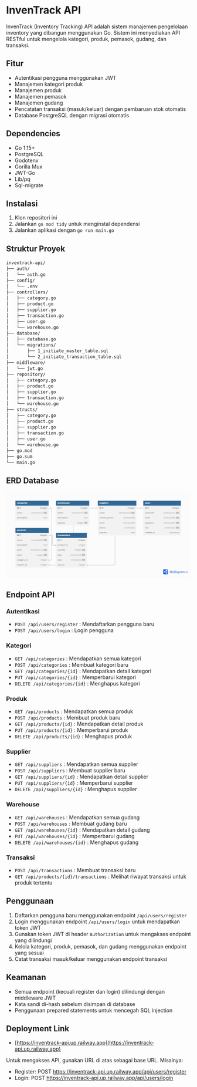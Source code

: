 # InvenTrack API

InvenTrack (Inventory Tracking) API adalah sistem manajemen pengelolaan inventory yang dibangun menggunakan Go. Sistem ini menyediakan API RESTful untuk mengelola kategori, produk, pemasok, gudang, dan transaksi.

## Fitur

- Autentikasi pengguna menggunakan JWT
- Manajemen kategori produk
- Manajemen produk
- Manajemen pemasok
- Manajemen gudang
- Pencatatan transaksi (masuk/keluar) dengan pembaruan stok otomatis
- Database PostgreSQL dengan migrasi otomatis

## Dependencies

- Go 1.15+
- PostgreSQL
- Godotenv
- Gorilla Mux
- JWT-Go
- Lib/pq
- Sql-migrate

## Instalasi

1. Klon repositori ini
2. Jalankan `go mod tidy` untuk menginstal dependensi
3. Jalankan aplikasi dengan `go run main.go`

## Struktur Proyek

```
inventrack-api/
├── auth/
│   └── auth.go
├── config/
│   └── .env
├── controllers/
│   ├── category.go
│   ├── product.go
│   ├── supplier.go
│   ├── transaction.go
│   ├── user.go
│   └── warehouse.go
├── database/
│   ├── database.go
│   └── migrations/
│       ├── 1_initiate_master_table.sql
│       └── 2_initiate_transaction_table.sql
├── middleware/
│   └── jwt.go
├── repository/
│   ├── category.go
│   ├── product.go
│   ├── supplier.go
│   ├── transaction.go
│   └── warehouse.go
├── structs/
│   ├── category.go
│   ├── product.go
│   ├── supplier.go
│   ├── transaction.go
│   ├── user.go
│   └── warehouse.go
├── go.mod
├── go.sum
└── main.go
```
## ERD Database
![alt text](https://github.com/okkyPratama/inventrack-api/blob/main/inventrack.png?raw=true)

## Endpoint API

### Autentikasi

- `POST /api/users/register` : Mendaftarkan pengguna baru
- `POST /api/users/login` : Login pengguna

### Kategori

- `GET /api/categories` : Mendapatkan semua kategori
- `POST /api/categories` : Membuat kategori baru
- `GET /api/categories/{id}` : Mendapatkan detail kategori
- `PUT /api/categories/{id}` : Memperbarui kategori
- `DELETE /api/categories/{id}` : Menghapus kategori

### Produk

- `GET /api/products` : Mendapatkan semua produk
- `POST /api/products` : Membuat produk baru
- `GET /api/products/{id}` : Mendapatkan detail produk
- `PUT /api/products/{id}` : Memperbarui produk
- `DELETE /api/products/{id}` : Menghapus produk

### Supplier

- `GET /api/suppliers` : Mendapatkan semua supplier
- `POST /api/suppliers` : Membuat supplier baru
- `GET /api/suppliers/{id}` : Mendapatkan detail supplier
- `PUT /api/suppliers/{id}` : Memperbarui supplier
- `DELETE /api/suppliers/{id}` : Menghapus supplier

### Warehouse

- `GET /api/warehouses` : Mendapatkan semua gudang
- `POST /api/warehouses` : Membuat gudang baru
- `GET /api/warehouses/{id}` : Mendapatkan detail gudang
- `PUT /api/warehouses/{id}` : Memperbarui gudang
- `DELETE /api/warehouses/{id}` : Menghapus gudang

### Transaksi

- `POST /api/transactions` : Membuat transaksi baru
- `GET /api/products/{id}/transactions` : Melihat riwayat transaksi untuk produk tertentu

## Penggunaan

1. Daftarkan pengguna baru menggunakan endpoint `/api/users/register`
2. Login menggunakan endpoint `/api/users/login` untuk mendapatkan token JWT
3. Gunakan token JWT di header `Authorization` untuk mengakses endpoint yang dilindungi
4. Kelola kategori, produk, pemasok, dan gudang menggunakan endpoint yang sesuai
5. Catat transaksi masuk/keluar menggunakan endpoint transaksi

## Keamanan

- Semua endpoint (kecuali register dan login) dilindungi dengan middleware JWT
- Kata sandi di-hash sebelum disimpan di database
- Penggunaan prepared statements untuk mencegah SQL injection

## Deployment Link
- [https://inventrack-api.up.railway.app](https://inventrack-api.up.railway.app)

Untuk mengakses API, gunakan URL di atas sebagai base URL. Misalnya:
- Register: POST https://inventrack-api.up.railway.app/api/users/register
- Login: POST https://inventrack-api.up.railway.app/api/users/login

